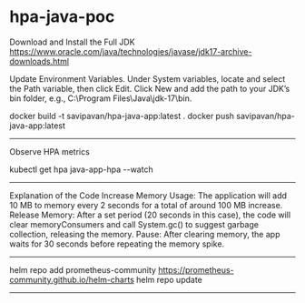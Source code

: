 # hpa-java-poc

Download and Install the Full JDK
https://www.oracle.com/java/technologies/javase/jdk17-archive-downloads.html

Update Environment Variables.
Under System variables, locate and select the Path variable, then click Edit.
Click New and add the path to your JDK’s bin folder, e.g., C:\Program Files\Java\jdk-17\bin.

docker build -t savipavan/hpa-java-app:latest .
docker push savipavan/hpa-java-app:latest

----
Observe HPA metrics

kubectl get hpa java-app-hpa --watch

----
Explanation of the Code
Increase Memory Usage: The application will add 10 MB to memory every 2 seconds for a total of around 100 MB increase.
Release Memory: After a set period (20 seconds in this case), the code will clear memoryConsumers and call System.gc() to suggest garbage collection, releasing the memory.
Pause: After clearing memory, the app waits for 30 seconds before repeating the memory spike.

-----
helm repo add prometheus-community https://prometheus-community.github.io/helm-charts
helm repo update

-----

